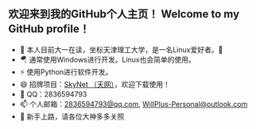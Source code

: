 
## 欢迎来到我的GitHub个人主页！ Welcome to my GitHub profile！

- 🔭 本人目前大一在读，坐标天津理工大学，是一名Linux爱好者。👋
- 🪂 通常使用Windows进行开发。Linux也会简单的使用。
- ⚡ 使用Python进行软件开发。
- 😄 招牌项目：[SkyNet （天网）](https://github.com/Will-Plus/SkyNet-fork-from-Bail)，欢迎下载使用！
- 💬 QQ：2836594793
- 📫 个人邮箱：2836594793@qq.com, WillPlus-Personal@outlook.com
- 🤔 新手上路，请各位大神多多关照